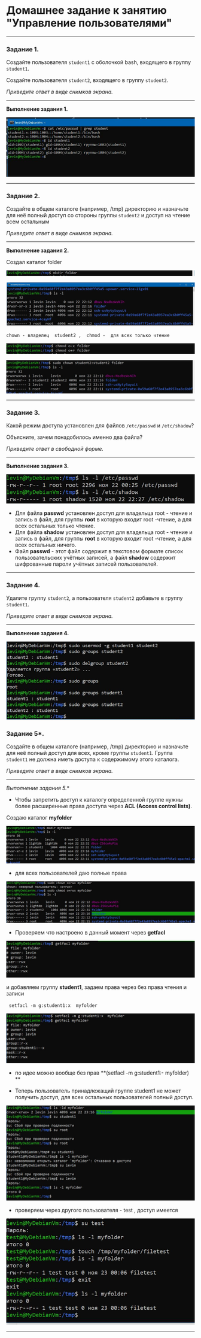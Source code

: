 # Домашнее задание к занятию "Управление пользователями"

------

### Задание 1.

Создайте пользователя `student1` с оболочкой bash, входящего в группу `student1`.

Создайте пользователя `student2`, входящего в группу `student2`.

*Приведите ответ в виде снимков экрана.*


---

**Выполнение задания 1.**

![img19.JPG](https://github.com/elekpow/netology/blob/main/linux-adm/images/img19.jpg)

---

### Задание 2.

Создайте в общем каталоге (например, /tmp) директорию и назначьте для неё полный доступ со стороны группы `student2` и доступ на чтение всем остальным

*Приведите ответ в виде снимков экрана.*


---

**Выполнение задания 2.**

Создал каталог folder

![img20.JPG](https://github.com/elekpow/netology/blob/main/linux-adm/images/img20.jpg)

![img21.JPG](https://github.com/elekpow/netology/blob/main/linux-adm/images/img21.jpg)

`chown - владелец  student2 ,  chmod -  для всех только чтение`

![img22.JPG](https://github.com/elekpow/netology/blob/main/linux-adm/images/img22.jpg)

![img23.JPG](https://github.com/elekpow/netology/blob/main/linux-adm/images/img23.jpg)


---

### Задание 3.

Какой режим доступа установлен для файлов `/etc/passwd` и `/etc/shadow`?

Объясните, зачем понадобилось именно два файла?

*Приведите ответ в свободной форме.*


---

**Выполнение задания 3.**

![img24.JPG](https://github.com/elekpow/netology/blob/main/linux-adm/images/img24.jpg)

* Для файла **passwd** установлен доступ для владельца root - чтение и запись в файл, для группы **root** в которую входит root -чтение, а для всех остальных только чтение.
* Для файла **shadow** установлен доступ для владельца root - чтение и запись в файл, для группы **root** в которую входит root -чтение, а для всех остальных ничего.
* Файл **passwd**  -  этот файл содержит в текстовом формате список пользовательских учётных записей, а файл **shadow** содержит шифрованные пароли учётных записей пользователей.



---

### Задание 4.

Удалите группу `student2`, а пользователя `student2` добавьте в группу `student1`.

*Приведите ответ в виде снимков экрана.*


---

**Выполнение задания 4.**


![img25.JPG](https://github.com/elekpow/netology/blob/main/linux-adm/images/img25.jpg)



### Задание 5*.

Создайте в общем каталоге (например, /tmp) директорию и назначьте для неё полный доступ для всех, кроме группы `student1`.  Группа `student1` не должна иметь доступа к содержимому этого каталога.

*Приведите ответ в виде снимков экрана.*

---

**Выполнение задания 5*.**

* Чтобы запретить доступ к каталогу определенной группе нужны более расширенные права доступа через **ACL (Access control lists)**.

Создаю каталог **myfolder**

![img26.JPG](https://github.com/elekpow/netology/blob/main/linux-adm/images/img26.jpg)


* для всех пользователей даю полные права 


![img27.JPG](https://github.com/elekpow/netology/blob/main/linux-adm/images/img27.jpg)


* Проверяем что настроено в данный момент через **getfacl**


![img28.JPG](https://github.com/elekpow/netology/blob/main/linux-adm/images/img28.jpg)


и добавляем группу **student1**, задаем права через без права чтения и запиcи

   ` setfacl -m g:student1:x  myfolder`

![img29.JPG](https://github.com/elekpow/netology/blob/main/linux-adm/images/img29.jpg)

* по идее можно вообще без прав **(setfacl -m g:student1:-  myfolder) **

* Теперь пользователь принадлежащий группе student1  не может получить доступ, для всех остальных пользователей полный доступ.

![img30.JPG](https://github.com/elekpow/netology/blob/main/linux-adm/images/img30.jpg)

* проверяем через другого пользователя -  test ,  доступ имеется


![img31.JPG](https://github.com/elekpow/netology/blob/main/linux-adm/images/img31.jpg)






---

